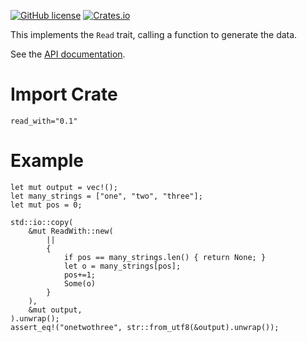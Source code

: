 [![GitHub license](https://img.shields.io/badge/license-BSD-blue.svg)](https://raw.githubusercontent.com/njaard/read_with/master/LICENSE)
[![Crates.io](https://img.shields.io/crates/v/read_with.svg)](https://crates.io/crates/read_with)

This implements the `Read` trait, calling a function
to generate the data.

See the [API documentation](https://docs.rs/read_with).

# Import Crate

`read_with="0.1"`

# Example

```
let mut output = vec!();
let many_strings = ["one", "two", "three"];
let mut pos = 0;

std::io::copy(
    &mut ReadWith::new(
        ||
        {
            if pos == many_strings.len() { return None; }
            let o = many_strings[pos];
            pos+=1;
            Some(o)
        }
    ),
    &mut output,
).unwrap();
assert_eq!("onetwothree", str::from_utf8(&output).unwrap());
```
